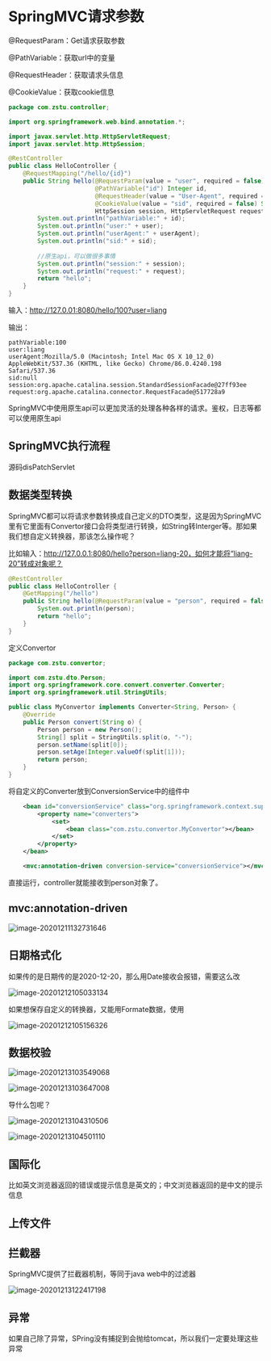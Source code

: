 # SpringMVC请求参数

@RequestParam：Get请求获取参数

@PathVariable：获取url中的变量

@RequestHeader：获取请求头信息

@CookieValue：获取cookie信息

```java
package com.zstu.controller;

import org.springframework.web.bind.annotation.*;

import javax.servlet.http.HttpServletRequest;
import javax.servlet.http.HttpSession;

@RestController
public class HelloController {
    @RequestMapping("/hello/{id}")
    public String hello(@RequestParam(value = "user", required = false) String user,
                        @PathVariable("id") Integer id,
                        @RequestHeader(value = "User-Agent", required = false) String userAgent,
                        @CookieValue(value = "sid", required = false) String sid,
                        HttpSession session, HttpServletRequest request){
        System.out.println("pathVariable:" + id);
        System.out.println("user:" + user);
        System.out.println("userAgent:" + userAgent);
        System.out.println("sid:" + sid);
        
        //原生api，可以做很多事情
        System.out.println("session:" + session);
        System.out.println("request:" + request);
        return "hello";
    }
}
```

输入：http://127.0.01:8080/hello/100?user=liang

输出：

```
pathVariable:100
user:liang
userAgent:Mozilla/5.0 (Macintosh; Intel Mac OS X 10_12_0) AppleWebKit/537.36 (KHTML, like Gecko) Chrome/86.0.4240.198 Safari/537.36
sid:null
session:org.apache.catalina.session.StandardSessionFacade@27ff93ee
request:org.apache.catalina.connector.RequestFacade@517728a9
```

SpringMVC中使用原生api可以更加灵活的处理各种各样的请求。鉴权，日志等都可以使用原生api

## SpringMVC执行流程

源码disPatchServlet

## 数据类型转换

SpringMVC都可以将请求参数转换成自己定义的DTO类型，这是因为SpringMVC里有它里面有Convertor接口会将类型进行转换，如String转Interger等。那如果我们想自定义转换器，那该怎么操作呢？

比如输入：http://127.0.0.1:8080/hello?person=liang-20，如何才能将“liang-20”转成对象呢？

```java
@RestController
public class HelloController {
    @GetMapping("/hello")
    public String hello(@RequestParam(value = "person", required = false) Person person){
        System.out.println(person);
        return "hello";
    }
}
```

定义Convertor

```java
package com.zstu.convertor;

import com.zstu.dto.Person;
import org.springframework.core.convert.converter.Converter;
import org.springframework.util.StringUtils;

public class MyConvertor implements Converter<String, Person> {
    @Override
    public Person convert(String o) {
        Person person = new Person();
        String[] split = StringUtils.split(o, "-");
        person.setName(split[0]);
        person.setAge(Integer.valueOf(split[1]));
        return person;
    }
}
```

将自定义的Converter放到ConversionService中的组件中

```xml
    <bean id="conversionService" class="org.springframework.context.support.ConversionServiceFactoryBean">
        <property name="converters">
            <set>
                <bean class="com.zstu.convertor.MyConvertor"></bean>
            </set>
        </property>
    </bean>

    <mvc:annotation-driven conversion-service="conversionService"></mvc:annotation-driven>
```

直接运行，controller就能接收到person对象了。

## mvc:annotation-driven





![image-20201211132731646](https://tva1.sinaimg.cn/large/0081Kckwly1gljup7shchj30o60f2tlc.jpg)

## 日期格式化

如果传的是日期传的是2020-12-20，那么用Date接收会报错，需要这么改

![image-20201212105033134](https://tva1.sinaimg.cn/large/0081Kckwly1glkvsblfv7j317a0m44d9.jpg)

如果想保存自定义的转换器，又能用Formate数据，使用

![image-20201212105156326](https://tva1.sinaimg.cn/large/0081Kckwly1glkvtnruyej31280cgtjz.jpg)

## 数据校验

![image-20201213103549068](https://tva1.sinaimg.cn/large/0081Kckwly1glm0z7rmlnj30vk0m8nmg.jpg)

![image-20201213103647008](https://tva1.sinaimg.cn/large/0081Kckwly1glm106q66rj30tc0ek4a1.jpg)

导什么包呢？



![image-20201213104310506](https://tva1.sinaimg.cn/large/0081Kckwly1glm16tut7gj30w40emqbj.jpg)



![image-20201213104501110](https://tva1.sinaimg.cn/large/0081Kckwly1glm18qy43xj31200ea7gf.jpg)



## 国际化

比如英文浏览器返回的错误或提示信息是英文的；中文浏览器返回的是中文的提示信息



## 上传文件



## 拦截器

SpringMVC提供了拦截器机制，等同于java web中的过滤器

![image-20201213122417198](https://tva1.sinaimg.cn/large/0081Kckwly1glm44175a1j31bk0lsnkl.jpg)



## 异常

如果自己除了异常，SPring没有捕捉到会抛给tomcat，所以我们一定要处理这些异常



